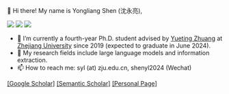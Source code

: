 <!--
**tricktreat/tricktreat** is a ✨ _special_ ✨ repository because its `README.md` (this file) appears on your GitHub profile.

Here are some ideas to get you started:

- 🔭 I’m currently working on ...
- 🌱 I’m currently learning ...
- 👯 I’m looking to collaborate on ...
- 🤔 I’m looking for help with ...
- 💬 Ask me about ...
- 📫 How to reach me: ...
- 😄 Pronouns: ...
- ⚡ Fun fact: ...
-->

👋 Hi there! My name is Yongliang Shen (沈永亮),

![](https://komarev.com/ghpvc/?username=tricktreat&label=PROFILE+VIEWS)
![](https://img.shields.io/badge/dynamic/json?label=Citations&query=citationCount&url=https://api.semanticscholar.org/graph/v1/author/1471660296?fields=citationCount)
![](https://img.shields.io/badge/dynamic/json?label=Publications&query=paperCount&url=https://api.semanticscholar.org/graph/v1/author/1471660296?fields=paperCount)

- 🔭 I’m currently a fourth-year Ph.D. student advised by [Yueting Zhuang](https://person.zju.edu.cn/yzhuang) at [Zhejiang University](https://www.zju.edu.cn/english/) since 2019 (expected to graduate in June 2024).
- 🌱 My research fields include large language models and information extraction.
- 📫 How to reach me: syl (at) zju.edu.cn, shenyl2024 (Wechat)

[[Google Scholar]](https://scholar.google.com/citations?user=UT3NzFAAAAAJ)
[[Semantic Scholar]]([https://scholar.google.com/citations?user=UT3NzFAAAAAJ](https://www.semanticscholar.org/author/Yongliang-Shen/1471660296))
[[Personal Page]]([https://scholar.google.com/citations?user=UT3NzFAAAAAJ](https://tricktreat.github.io/))
